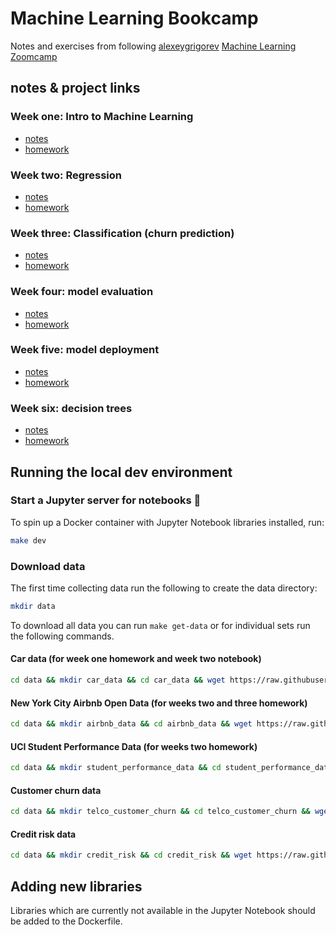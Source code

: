 # Machine Learning Bookcamp

Notes and exercises from following [alexeygrigorev](https://github.com/alexeygrigorev) [Machine Learning Zoomcamp](https://github.com/alexeygrigorev/mlbookcamp-code/tree/master/course-zoomcamp)


## notes & project links
### Week one: Intro to Machine Learning

- [notes](notes/week_one.md)
- [homework](notebooks/homework_week_1.ipynb)

### Week two: Regression

- [notes](notebooks/week_two_predicting_car_price.ipynb)
- [homework](notebooks/homework_week_2.ipynb)

### Week three: Classification (churn prediction)

- [notes](notebooks/week_three_churn_prediction.ipynb)
- [homework](notebooks/homework_week_3.ipynb)

### Week four: model evaluation

- [notes](notebooks/week_four_evaluation_metrics.ipynb)
- [homework](notebooks/homework_week_4.ipynb)

### Week five: model deployment

- [notes](notes/week_five_deployment.md)
- [homework](homework_week_five/predict.py)

### Week six: decision trees

- [notes](notes/week_six_decision_trees.md)
- [homework](homework_week_6.py)

## Running the local dev environment
### Start a Jupyter server for notebooks 📓

To spin up a Docker container with Jupyter Notebook libraries installed, run:

```sh
make dev
```

### Download data

The first time collecting data run the following to create the data directory:

```sh
mkdir data
```

To download all data you can run `make get-data` or for individual sets run the following commands.  

#### Car data (for week one homework and week two notebook)

```sh
cd data && mkdir car_data && cd car_data && wget https://raw.githubusercontent.com/alexeygrigorev/mlbookcamp-code/master/chapter-02-car-price/data.csv
```

#### New York City Airbnb Open Data (for weeks two and three homework)

```sh
cd data && mkdir airbnb_data && cd airbnb_data && wget https://raw.githubusercontent.com/alexeygrigorev/datasets/master/AB_NYC_2019.csv
```

#### UCI Student Performance Data (for weeks two homework)

```sh
cd data && mkdir student_performance_data && cd student_performance_data && wget https://archive.ics.uci.edu/ml/machine-learning-databases/00320/student.zip && unzip student.zip
```

#### Customer churn data

```sh
cd data && mkdir telco_customer_churn && cd telco_customer_churn && wget https://raw.githubusercontent.com/alexeygrigorev/mlbookcamp-code/master/chapter-03-churn-prediction/WA_Fn-UseC_-Telco-Customer-Churn.csv
```

#### Credit risk data

```sh
cd data && mkdir credit_risk && cd credit_risk && wget https://raw.githubusercontent.com/alexeygrigorev/datasets/master/AB_NYC_2019.csv
```


## Adding new libraries

Libraries which are currently not available in the Jupyter Notebook should be added to the Dockerfile.
